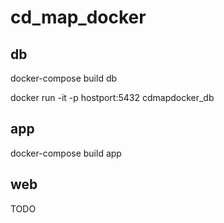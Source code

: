 # cd_map_docker

## db
docker-compose build db

docker run -it -p hostport:5432 cdmapdocker_db

## app

docker-compose build app

## web

TODO
